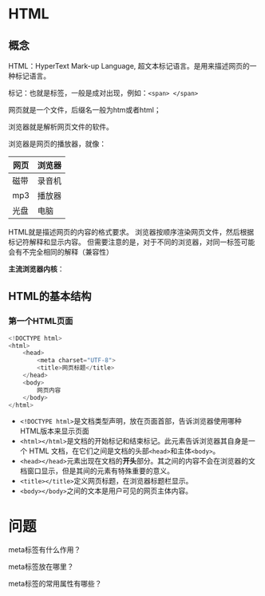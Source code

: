 # HTML

## 概念

HTML：HyperText Mark-up Language, 超文本标记语言。是用来描述网页的一种标记语言。

标记：也就是标签，一般是成对出现，例如：`<span> </span>`

网页就是一个文件，后缀名一般为htm或者html；

浏览器就是解析网页文件的软件。

浏览器是网页的播放器，就像：

| 网页 | 浏览器 |
| ---- | ------ |
| 磁带 | 录音机 |
| mp3  | 播放器 |
| 光盘 | 电脑   |

HTML就是描述网页的内容的格式要求。
浏览器按顺序渲染网页文件，然后根据标记符解释和显示内容。
但需要注意的是，对于不同的浏览器，对同一标签可能会有不完全相同的解释（兼容性）

**主流浏览器内核**：

## HTML的基本结构

### 第一个HTML页面

```python
<!DOCTYPE html>
<html>
    <head>
        <meta charset="UTF-8">
        <title>网页标题</title>
    </head>
    <body>
        网页内容
    </body>
</html>
```

- `<!DOCTYPE html>`是文档类型声明，放在页面首部，告诉浏览器使用哪种HTML版本来显示页面
- `<html></html>`是文档的开始标记和结束标记。此元素告诉浏览器其自身是一个 HTML 文档，在它们之间是文档的头部`<head>`和主体`<body>`。
- `<head></head>`元素出现在文档的**开头**部分。其之间的内容不会在浏览器的文档窗口显示，但是其间的元素有特殊重要的意义。
- `<title></title>`定义网页标题，在浏览器标题栏显示。
- `<body></body>`之间的文本是用户可见的网页主体内容。

# 问题

meta标签有什么作用？

meta标签放在哪里？

meta标签的常用属性有哪些？